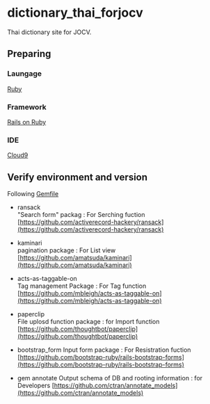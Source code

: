 # dictionary_thai_forjocv  

Thai dictionary site for JOCV.   

## Preparing
### Laungage
[Ruby](https://www.ruby-lang.org/)

### Framework
[Rails on Ruby](http://rubyonrails.org/)

### IDE
[Cloud9](https://c9.io)

## Verify environment and version
Following [Gemfile](Gemfile)

 * ransack  
"Search form" packag : For Serching fuction  
[https://github.com/activerecord-hackery/ransack](https://github.com/activerecord-hackery/ransack)

 * kaminari  
pagination package : For List view  
[https://github.com/amatsuda/kaminari](https://github.com/amatsuda/kaminari)

 * acts-as-taggable-on  
Tag management Package : For Tag function
[https://github.com/mbleigh/acts-as-taggable-on](https://github.com/mbleigh/acts-as-taggable-on)

 * paperclip  
File uplosd function package : for Import function
[https://github.com/thoughtbot/paperclip](https://github.com/thoughtbot/paperclip)

* bootstrap_form
Input form package : For Resistration fuction  
[https://github.com/bootstrap-ruby/rails-bootstrap-forms](https://github.com/bootstrap-ruby/rails-bootstrap-forms)

 * gem annotate
Output schema of DB and rooting information : for Developers
[https://github.com/ctran/annotate_models](https://github.com/ctran/annotate_models)




